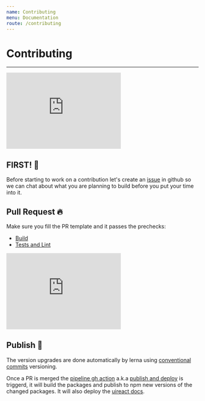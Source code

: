 ```yaml
---
name: Contributing
menu: Documentation
route: /contributing
---
```


# Contributing

-----

<iframe src="https://giphy.com/embed/3ohzgD1wRxpvpkDCSI" width="300" height="200" frameBorder="0" class="giphy-embed" allowFullScreen></iframe>

## FIRST! 🧐

Before starting to work on a contribution let's create an [issue](https://github.com/inavac182/uireact/issues) in github so we can chat about what you are planning to build before you put your time into it.

## Pull Request 🔥

Make sure you fill the PR template and it passes the prechecks:

- [Build](https://github.com/inavac182/uireact/actions/workflows/build.yml)
- [Tests and Lint](https://github.com/inavac182/uireact/actions/workflows/test.js.yml)

<iframe src="https://giphy.com/embed/13HgwGsXF0aiGY" width="300" height="200" frameBorder="0" class="giphy-embed" allowFullScreen></iframe>

## Publish 🚀

The version upgrades are done automatically by lerna using [conventional commits](https://www.conventionalcommits.org/en/v1.0.0/#summary) versioning.

Once a PR is merged the [pipeline gh action](https://github.com/inavac182/uireact/blob/main/.github/workflows/pipeline.yml) a.k.a [publish and deploy](https://github.com/inavac182/uireact/actions/workflows/pipeline.yml) is triggerd, it will build the packages and publish to npm new versions of the changed packages. It will also deploy the [uireact docs](https://uireact.io/).
